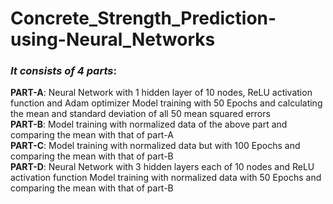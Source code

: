 # Concrete_Strength_Prediction-using-Neural_Networks
### *It consists of 4 parts*:
<!-- -->
**PART-A**: Neural Network with 1 hidden layer of 10 nodes, ReLU activation function and Adam optimizer
        Model training with 50 Epochs and calculating the mean and standard deviation of all 50 mean squared errors
<br>
**PART-B**: Model training with normalized data of the above part and comparing the mean with that of part-A
<br>
**PART-C**: Model training with normalized data but with 100 Epochs and comparing the mean with that of part-B
<br>
**PART-D**: Neural Network with 3 hidden layers each of 10 nodes and ReLU activation function
        Model training with normalized data with 50 Epochs and comparing the mean with that of part-B
